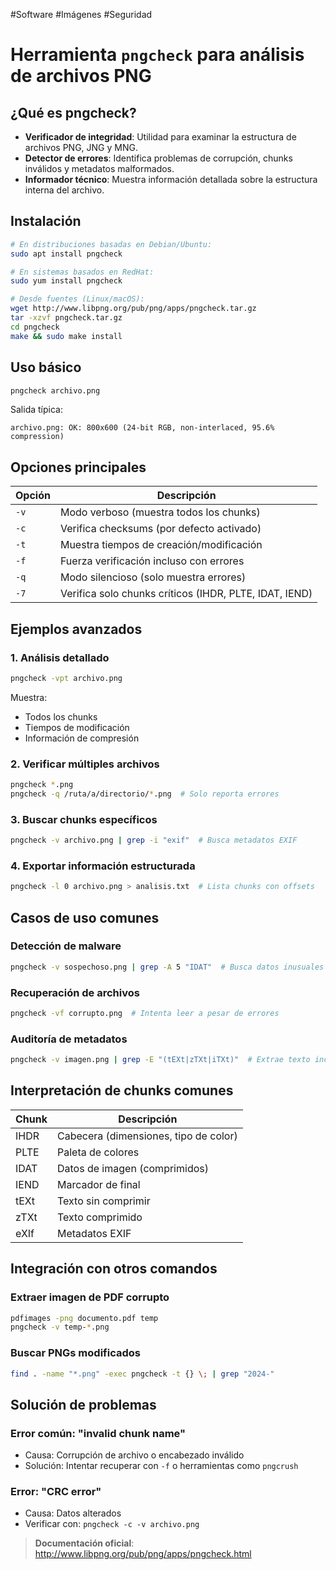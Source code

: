 #Software #Imágenes #Seguridad 
# Herramienta `pngcheck` para análisis de archivos PNG

## ¿Qué es pngcheck?
- **Verificador de integridad**: Utilidad para examinar la estructura de archivos PNG, JNG y MNG.
- **Detector de errores**: Identifica problemas de corrupción, chunks inválidos y metadatos malformados.
- **Informador técnico**: Muestra información detallada sobre la estructura interna del archivo.

## Instalación
```bash
# En distribuciones basadas en Debian/Ubuntu:
sudo apt install pngcheck

# En sistemas basados en RedHat:
sudo yum install pngcheck

# Desde fuentes (Linux/macOS):
wget http://www.libpng.org/pub/png/apps/pngcheck.tar.gz
tar -xzvf pngcheck.tar.gz
cd pngcheck
make && sudo make install
```

## Uso básico
```bash
pngcheck archivo.png
```
Salida típica:
```
archivo.png: OK: 800x600 (24-bit RGB, non-interlaced, 95.6% compression)
```

## Opciones principales

| Opción | Descripción |
|--------|-------------|
| `-v`   | Modo verboso (muestra todos los chunks) |
| `-c`   | Verifica checksums (por defecto activado) |
| `-t`   | Muestra tiempos de creación/modificación |
| `-f`   | Fuerza verificación incluso con errores |
| `-q`   | Modo silencioso (solo muestra errores) |
| `-7`   | Verifica solo chunks críticos (IHDR, PLTE, IDAT, IEND) |

## Ejemplos avanzados

### 1. Análisis detallado
```bash
pngcheck -vpt archivo.png
```
Muestra:
- Todos los chunks
- Tiempos de modificación
- Información de compresión

### 2. Verificar múltiples archivos
```bash
pngcheck *.png
pngcheck -q /ruta/a/directorio/*.png  # Solo reporta errores
```

### 3. Buscar chunks específicos
```bash
pngcheck -v archivo.png | grep -i "exif"  # Busca metadatos EXIF
```

### 4. Exportar información estructurada
```bash
pngcheck -l 0 archivo.png > analisis.txt  # Lista chunks con offsets
```

## Casos de uso comunes

### Detección de malware
```bash
pngcheck -v sospechoso.png | grep -A 5 "IDAT"  # Busca datos inusuales en chunks
```

### Recuperación de archivos
```bash
pngcheck -vf corrupto.png  # Intenta leer a pesar de errores
```

### Auditoría de metadatos
```bash
pngcheck -v imagen.png | grep -E "(tEXt|zTXt|iTXt)"  # Extrae texto incrustado
```

## Interpretación de chunks comunes

| Chunk   | Descripción |
|---------|-------------|
| IHDR    | Cabecera (dimensiones, tipo de color) |
| PLTE    | Paleta de colores |
| IDAT    | Datos de imagen (comprimidos) |
| IEND    | Marcador de final |
| tEXt    | Texto sin comprimir |
| zTXt    | Texto comprimido |
| eXIf    | Metadatos EXIF |

## Integración con otros comandos

### Extraer imagen de PDF corrupto
```bash
pdfimages -png documento.pdf temp
pngcheck -v temp-*.png
```

### Buscar PNGs modificados
```bash
find . -name "*.png" -exec pngcheck -t {} \; | grep "2024-"
```

## Solución de problemas

### Error común: "invalid chunk name"
- Causa: Corrupción de archivo o encabezado inválido
- Solución: Intentar recuperar con `-f` o herramientas como `pngcrush`

### Error: "CRC error"
- Causa: Datos alterados
- Verificar con: `pngcheck -c -v archivo.png`

> **Documentación oficial**: http://www.libpng.org/pub/png/apps/pngcheck.html